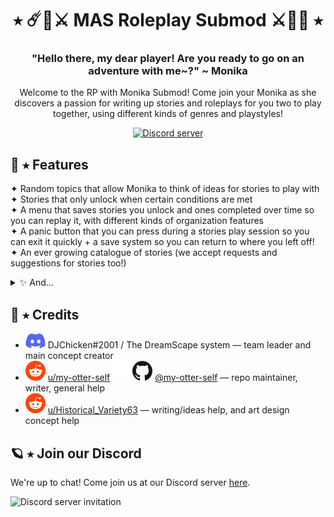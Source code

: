 <h1 align="center">⭑ ☄️🔮⚔️ MAS Roleplay Submod ⚔️💎💫 ⭑</h1>
<h3 align="center">"Hello there, my dear player! Are you ready to go on an adventure with me~?" ~ Monika</h3>
<p align="center">Welcome to the RP with Monika Submod! Come join your Monika as she discovers a passion for writing up stories and roleplays for you two to play together, using different kinds of genres and playstyles!</p>
<p align="center">
  <a href="https://discord.gg/Tx23rczN8N">
    <img alt="Discord server" src="https://discordapp.com/api/guilds/957814201311694870/widget.png?style=shield">
  </a>
</p>

## 👑 ⭑ Features

✦ Random topics that allow Monika to think of ideas for stories to play with <br>
✦ Stories that only unlock when certain conditions are met <br>
✦ A menu that saves stories you unlock and ones completed over time so you can replay it, with different kinds of organization features <br>
✦ A panic button that you can press during a stories play session so you can exit it quickly + a save system so you can return to where you left off! <br>
✦ An ever growing catalogue of stories (we accept requests and suggestions for stories too!) <br>
<details><summary>✨ And...</summary> A set of stories that only appear when at low affection, showing Monika's true feelings overtime! </details>

## 🌙 ⭑ Credits

  * ![discord](.github/icons/discord.svg) DJChicken#2001 / The DreamScape system
  — team leader and main concept creator
  * ![reddit](.github/icons/reddit.svg) [u/my-otter-self](https://reddit.com/u/my-otter-self)
  ![github](.github/icons/github-light.svg#gh-dark-mode-only)![github](.github/icons/github-dark.svg#gh-light-mode-only) [@my-otter-self](https://github.com/my-otter-self)
  — repo maintainer, writer, general help
  * ![reddit](.github/icons/reddit.svg) [u/Historical_Variety63](https://reddit.com/u/Historical_Variety63)
  — writing/ideas help, and art design concept help

## 🪐 ⭑ Join our Discord

We're up to chat! Come join us at our Discord server [here](https://discord.gg/Tx23rczN8N).

![Discord server invitation](https://discordapp.com/api/guilds/957814201311694870/widget.png?style=banner3)
